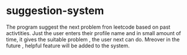 # suggestion-system
The program suggest the next problem fron leetcode based on past activtities. Just the user enters their profile name and in small amount of time, it gives the suitable problem , the user next can do. Mreover in the future , helpful feature will be added to the system.
